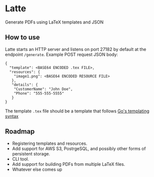 # Latte
Generate PDFs using LaTeX templates and JSON

## How to use
Latte starts an HTTP server and listens on port 27182 by default at the endpoint `/generate`.
Example POST request JSON body:
```
{
  "template": <BASE64 ENCODED .tex FILE>,
  "resources": {
    "image1.png": <BASE64 ENCODED RESOURCE FILE>
   },
   "details": {
    "CustomerName": "John Doe",
    "Phone": "555-555-5555"
   }
}
```
The template `.tex` file should be a template that follows [Go's templating syntax](https://golang.org/pkg/text/template/)

## Roadmap
- Registering templates and resources.
- Add support for AWS S3, PostrgeSQL, and possibly other forms of persistent storage.
- CLI tool.
- Add support for building PDFs from multiple LaTeX files.
- Whatever else comes up
